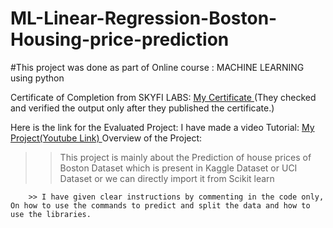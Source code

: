 # ML-Linear-Regression-Boston-Housing-price-prediction
#This project was done as part of Online course : MACHINE LEARNING using python

Certificate of Completion from SKYFI LABS: <a href="https://www.skyfilabs.com/verify-certificate/60090061"> My Certificate </a>
(They checked and verified the output only after they published the certificate.)

Here is the link for the Evaluated Project:
I have made a video Tutorial: <a href="https://www.youtube.com/watch?v=brGoh6FrHIc">My Project(Youtube Link) </a>
Overview of the Project:
>> This project is mainly about the Prediction of house prices of Boston Dataset which is present in Kaggle Dataset or UCI Dataset or we can directly import it from Scikit learn

        >> I have given clear instructions by commenting in the code only, On how to use the commands to predict and split the data and how to use the libraries.
        

                
